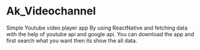 # Ak_Videochannel
Simple Youtube video player app By using ReactNative and fetching data with the help of youtube api and google api.  You can download the app and first search  what you want then its show the all data.
